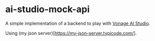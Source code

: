 # ai-studio-mock-api

A simple implementation of a backend to play with [Vonage AI Studio](https://studio.docs.ai.vonage.com/).

Using (my json server)[https://my-json-server.typicode.com/].
